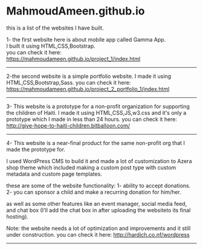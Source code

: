 # MahmoudAmeen.github.io
this is a list of the websites I have built.

1- the first website here is about mobile app called Gamma App.<br>
I built it using HTML,CSS,Bootstrap.<br>
you can check it here: 
https://mahmoudameen.github.io/project_1/index.html

-----------------------------------------------------------------------------

2-the second website is a simple portfolio website.
I made it using HTML,CSS,Bootstrap,Sass.
you can check it here: 
https://mahmoudameen.github.io/project_2_portfolio_1/index.html


-----------------------------------------------------------------------------

3- This website is a prototype for a non-profit organization for supporting the children of Haiti.
I made it using HTML,CSS,JS,w3.css and it's only a prototype which I made in less than 24 hours. 
you can check it here:
http://give-hope-to-haiti-children.bitballoon.com/

-----------------------------------------------------------------------------

4- This website is a near-final product for the same non-profit org that I made the prototype for. 

I used WordPress CMS to build it and made a lot of customization to Azera shop theme which included making a custom post type
with custom metadata and custom page templates. 

these are some of the website functionality: 
1- ability to accept donations.
2- you can sponsor a child and make a recurring donation for him/her.

as well as some other features like an event manager, social media feed, and chat box (I'll add the chat box in after uploading the websiteto its final hosting).

Note: the website needs a lot of optimization and improvements and it still under construction.
you can check it here: 
http://hardich.co.nf/wordpress


-----------------------------------------------------------------------------

